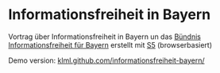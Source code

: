 Informationsfreiheit in Bayern
===========================

Vortrag über Informationsfreiheit in Bayern un das [Bündnis Informationsfreiheit für Bayern](http://informationsfreiheit.org/) erstellt mit [S5](http://meyerweb.com/eric/tools/s5/) (browserbasiert)

Demo version: [klml.github.com/informationsfreiheit-bayern/](http://klml.github.com/informationsfreiheit-bayern/)
